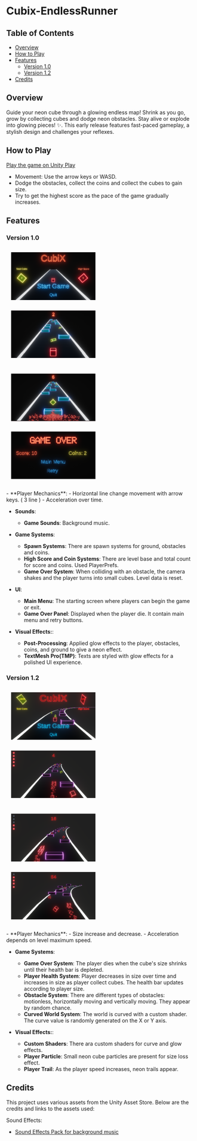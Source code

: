 # Cubix-EndlessRunner

## Table of Contents
- [Overview](#overview)
- [How to Play](#how-to-play)
- [Features](#features)
  - [Version 1.0](#version-10)
  - [Version 1.2](#version-12)
- [Credits](#credits)

## Overview
Guide your neon cube through a glowing endless map! Shrink as you go, grow by collecting cubes and dodge neon obstacles. Stay alive or explode into glowing pieces! ✨. 
This early release features fast-paced gameplay, a stylish design and challenges your reflexes.

## How to Play
[Play the game on Unity Play](https://play.unity.com/en/games/e59de455-5914-49e6-90d7-e9e5d8ceab5b/cubix)

- Movement: Use the arrow keys or WASD.
- Dodge the obstacles, collect the coins and collect the cubes to gain size.
- Try to get the highest score as the pace of the game gradually increases.

## Features

### Version 1.0
<p float="left">
  <img src="Source_Images/1.png" alt="Screenshot 1" width="45%" style="margin: 2.5%;" />
  <img src="Source_Images/2.png" alt="Screenshot 2" width="45%" style="margin: 2.5%;" />
</p>
<p float="left">
  <img src="Source_Images/3.png" alt="Screenshot 3" width="45%" style="margin: 2.5%;" />
  <img src="Source_Images/4.png" alt="Screenshot 4" width="45%" style="margin: 2.5%;" />
</p>
- **Player Mechanics**:
  - Horizontal line change movement with arrow keys. ( 3 line )
  - Acceleration over time.
 
- **Sounds**:
  - **Game Sounds**: Background music.

- **Game Systems**:
  - **Spawn Systems**: There are spawn systems for ground, obstacles and coins.
  - **High Score and Coin Systems**: There are level base and total count for score and coins. Used PlayerPrefs.
  - **Game Over System**: When colliding with an obstacle, the camera shakes and the player turns into small cubes. Level data is reset.

- **UI**:
  - **Main Menu**: The starting screen where players can begin the game or exit. 
  - **Game Over Panel**: Displayed when the player die. It contain main menu and retry buttons.
 
- **Visual Effects:**:
    - **Post-Processing**: Applied glow effects to the player, obstacles, coins, and ground to give a neon effect.
    - **TextMesh Pro(TMP)**: Texts are styled with glow effects for a polished UI experience.
 
### Version 1.2
<p float="left">
  <img src="Source_Images/5.png" alt="Screenshot 1" width="45%" style="margin: 2.5%;" />
  <img src="Source_Images/6.png" alt="Screenshot 2" width="45%" style="margin: 2.5%;" />
</p>
<p float="left">
  <img src="Source_Images/7.png" alt="Screenshot 3" width="45%" style="margin: 2.5%;" />
  <img src="Source_Images/8.png" alt="Screenshot 4" width="45%" style="margin: 2.5%;" />
</p>
- **Player Mechanics**:
  - Size increase and decrease.
  - Acceleration depends on level maximum speed.

- **Game Systems**:
  - **Game Over System**: The player dies when the cube's size shrinks until their health bar is depleted.
  - **Player Health System**: Player decreases in size over time and increases in size as player collect cubes. The health bar updates according to player size.
  - **Obstacle System**: There are different types of obstacles: motionless, horizontally moving and vertically moving. They appear by random chance.
  - **Curved World System**: The world is curved with a custom shader. The curve value is randomly generated on the X or Y axis.
 
- **Visual Effects:**:
    - **Custom Shaders**: There ara custom shaders for curve and glow effects.
    - **Player Particle**: Small neon cube particles are present for size loss effect.
    - **Player Trail**: As the player speed increases, neon trails appear.


## Credits

This project uses various assets from the Unity Asset Store. Below are the credits and links to the assets used:
  
Sound Effects:
- [Sound Effects Pack for background music](https://assetstore.unity.com/packages/audio/music/electronic/breathtaking-vol-1-cyberpunk-electro-dark-synthwave-game-music-p-202947)


